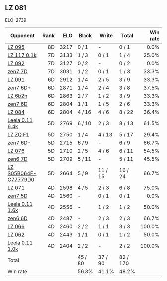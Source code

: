 ## LZ 081 ##

ELO: 2739

Opponent | Rank | ELO | Black | Write | Total | Win rate
---------|-----:|----:|-------|-------|-------|-------:
[LZ 095](LZ%20095.md) | 8D | 3217 | 0 / 1 | - | 0 / 1 | 0.0%
[LZ 117 0.1k](LZ%20117%200.1k.md) | 7D | 3133 | 1 / 3 | 0 / 1 | 1 / 4 | 25.0%
[LZ 092](LZ%20092.md) | 7D | 3127 | 0 / 2 | - | 0 / 2 | 0.0%
[zen7 7D](zen7%207D.md) | 7D | 3031 | 1 / 2 | 0 / 1 | 1 / 3 | 33.3%
[LZ 091](LZ%20091.md) | 6D | 2912 | 1 / 4 | 2 / 5 | 3 / 9 | 33.3%
[zen7 6D+](zen7%206D+.md) | 6D | 2871 | 1 / 4 | 2 / 4 | 3 / 8 | 37.5%
[LZ 6b2h](LZ%206b2h.md) | 6D | 2863 | 2 / 7 | 1 / 2 | 3 / 9 | 33.3%
[zen7 6D](zen7%206D.md) | 6D | 2804 | 1 / 1 | 1 / 5 | 2 / 6 | 33.3%
[LZ 084](LZ%20084.md) | 6D | 2804 | 4 / 16 | 4 / 6 | 8 / 22 | 36.4%
[Leela 0.11 6.4k](Leela%200.11%206.4k.md) | 5D | 2769 | 6 / 10 | 2 / 3 | 8 / 13 | 61.5%
[LZ ZQ F1](LZ%20ZQ%20F1.md) | 5D | 2750 | 1 / 4 | 4 / 13 | 5 / 17 | 29.4%
[zen7 6D-](zen7%206D-.md) | 5D | 2715 | 6 / 9 | - | 6 / 9 | 66.7%
[LZ 076](LZ%20076.md) | 5D | 2710 | 2 / 5 | 4 / 6 | 6 / 11 | 54.5%
[zen6 7D](zen6%207D.md) | 5D | 2709 | 5 / 11 | - | 5 / 11 | 45.5%
[LZ S05B064F-C77779D0](LZ%20S05B064F-C77779D0.md) | 5D | 2664 | 5 / 9 | 11 / 15 | 16 / 24 | 66.7%
[LZ 071](LZ%20071.md) | 4D | 2598 | 4 / 5 | 2 / 3 | 6 / 8 | 75.0%
[zen7 5D](zen7%205D.md) | 4D | 2560 | - | 0 / 1 | 0 / 1 | 0.0%
[Leela 0.11 1.6k](Leela%200.11%201.6k.md) | 4D | 2556 | - | 1 / 2 | 1 / 2 | 50.0%
[zen6 6D](zen6%206D.md) | 4D | 2487 | - | 2 / 3 | 2 / 3 | 66.7%
[LZ 066](LZ%20066.md) | 4D | 2460 | 2 / 2 | 1 / 1 | 3 / 3 | 100.0%
[LZ 062](LZ%20062.md) | 4D | 2443 | 1 / 1 | 0 / 1 | 1 / 2 | 50.0%
[Leela 0.11 1.0k](Leela%200.11%201.0k.md) | 4D | 2404 | 2 / 2 | - | 2 / 2 | 100.0%
Total | | | 45 / 80 | 37 / 90 | 82 / 170 | 
Win rate| | | 56.3% | 41.1% | 48.2% | 
